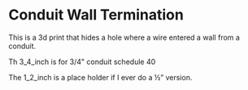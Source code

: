 # Conduit Wall Termination
This is a 3d print that hides a hole where a wire entered a wall from a conduit.

Th 3_4_inch is for 3/4" conduit schedule 40

The 1_2_inch is a place holder if I ever do a ½” version. 

